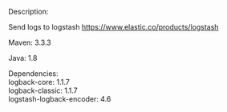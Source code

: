 Description:

  Send logs to logstash
  https://www.elastic.co/products/logstash



Maven: 3.3.3

Java: 1.8

Dependencies:
  <br>logback-core: 1.1.7
  <br>logback-classic: 1.1.7
  <br>logstash-logback-encoder: 4.6

